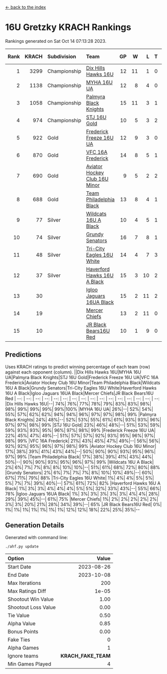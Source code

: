 [<- back to the index](readme.md)
# 16U Gretzky KRACH Rankings
Rankings generated on Sat Oct 14 07:13:28 2023.

Rank|KRACH|Subdivision|Team|GP|W|L|T|OTW|OTL|SoS|Exp Wins|Win Diff
---:|---:|:---|:---|---:|---:|---:|---:|---:|---:|---:|---:|---:
1|3299|Championship|[Dix Hills Hawks 16U](https://gamesheetstats.com/seasons/3659/teams/140688/schedule)|12|11|1|0|1|0|369|11.8|-0.0
2|1138|Championship|[MYHA 16U UA](https://gamesheetstats.com/seasons/3659/teams/140695/schedule)|12|8|4|0|2|1|758|8.8|-0.0
3|1058|Championship|[Palmyra Black Knights](https://gamesheetstats.com/seasons/3659/teams/140696/schedule)|15|11|3|1|2|0|445|12.3|-0.0
4|974|Championship|[STJ 16U Gold](https://gamesheetstats.com/seasons/3659/teams/140697/schedule)|10|5|3|2|1|0|865|6.8|-0.0
5|922|Gold|[Frederick Freeze 16U UA](https://gamesheetstats.com/seasons/3659/teams/140689/schedule)|12|9|3|0|0|0|422|9.8|-0.0
6|870|Gold|[VFC 16A Frederick](https://gamesheetstats.com/seasons/3659/teams/140700/schedule)|14|8|5|1|0|2|942|9.3|-0.0
7|690|Gold|[Aviator Hockey Club 16U Minor](https://gamesheetstats.com/seasons/3659/teams/140687/schedule)|9|5|2|2|2|1|491|6.8|-0.0
8|688|Gold|[Team Philadelphia Black](https://gamesheetstats.com/seasons/3659/teams/140698/schedule)|13|8|4|1|1|1|680|9.3|-0.0
9|77|Silver|[Wildcats 16U A Black](https://gamesheetstats.com/seasons/3659/teams/140725/schedule)|10|4|5|1|0|0|563|5.4|0.0
10|74|Silver|[Grundy Senators](https://gamesheetstats.com/seasons/3659/teams/140690/schedule)|16|7|8|1|0|0|340|8.4|0.0
11|48|Silver|[Tri-City Eagles 16U White](https://gamesheetstats.com/seasons/3659/teams/140699/schedule)|14|4|7|3|0|1|277|6.4|0.0
12|37|Silver|[Haverford Hawks 16U A Black](https://gamesheetstats.com/seasons/3659/teams/140691/schedule)|15|3|10|2|0|1|560|4.9|0.0
13|30||[Igloo Jaguars 16UA Black](https://gamesheetstats.com/seasons/3659/teams/140692/schedule)|15|2|11|2|0|2|917|3.9|0.0
14|19||[Mercer Chiefs](https://gamesheetstats.com/seasons/3659/teams/140694/schedule)|13|2|11|0|0|0|877|2.9|0.0
15|10||[JR Black Bears16U Red](https://gamesheetstats.com/seasons/3659/teams/140693/schedule)|10|1|9|0|0|0|274|1.9|0.0

## Predictions
Uses KRACH ratings to predict winning percentage of each team (row) against each opponent (column).
||Dix Hills Hawks 16U|MYHA 16U UA|Palmyra Black Knights|STJ 16U Gold|Frederick Freeze 16U UA|VFC 16A Frederick|Aviator Hockey Club 16U Minor|Team Philadelphia Black|Wildcats 16U A Black|Grundy Senators|Tri-City Eagles 16U White|Haverford Hawks 16U A Black|Igloo Jaguars 16UA Black|Mercer Chiefs|JR Black Bears16U Red
| --: | --: | --: | --: | --: | --: | --: | --: | --: | --: | --: | --: | --: | --: | --: | --: 
|Dix Hills Hawks 16U|--| 74%| 76%| 77%| 78%| 79%| 83%| 83%| 98%| 98%| 99%| 99%| 99%| 99%|100%
|MYHA 16U UA| 26%|--| 52%| 54%| 55%| 57%| 62%| 62%| 94%| 94%| 96%| 97%| 97%| 98%| 99%
|Palmyra Black Knights| 24%| 48%|--| 52%| 53%| 55%| 61%| 61%| 93%| 93%| 96%| 97%| 97%| 98%| 99%
|STJ 16U Gold| 23%| 46%| 48%|--| 51%| 53%| 59%| 59%| 93%| 93%| 95%| 96%| 97%| 98%| 99%
|Frederick Freeze 16U UA| 22%| 45%| 47%| 49%|--| 51%| 57%| 57%| 92%| 93%| 95%| 96%| 97%| 98%| 99%
|VFC 16A Frederick| 21%| 43%| 45%| 47%| 49%|--| 56%| 56%| 92%| 92%| 95%| 96%| 97%| 98%| 99%
|Aviator Hockey Club 16U Minor| 17%| 38%| 39%| 41%| 43%| 44%|--| 50%| 90%| 90%| 93%| 95%| 96%| 97%| 99%
|Team Philadelphia Black| 17%| 38%| 39%| 41%| 43%| 44%| 50%|--| 90%| 90%| 93%| 95%| 96%| 97%| 99%
|Wildcats 16U A Black|  2%|  6%|  7%|  7%|  8%|  8%| 10%| 10%|--| 51%| 61%| 68%| 72%| 80%| 88%
|Grundy Senators|  2%|  6%|  7%|  7%|  7%|  8%| 10%| 10%| 49%|--| 60%| 67%| 71%| 79%| 88%
|Tri-City Eagles 16U White|  1%|  4%|  4%|  5%|  5%|  5%|  7%|  7%| 39%| 40%|--| 57%| 61%| 72%| 82%
|Haverford Hawks 16U A Black|  1%|  3%|  3%|  4%|  4%|  4%|  5%|  5%| 32%| 33%| 43%|--| 55%| 66%| 78%
|Igloo Jaguars 16UA Black|  1%|  3%|  3%|  3%|  3%|  3%|  4%|  4%| 28%| 29%| 39%| 45%|--| 61%| 75%
|Mercer Chiefs|  1%|  2%|  2%|  2%|  2%|  2%|  3%|  3%| 20%| 21%| 28%| 34%| 39%|--| 65%
|JR Black Bears16U Red|  0%|  1%|  1%|  1%|  1%|  1%|  1%|  1%| 12%| 12%| 18%| 22%| 25%| 35%|--

## Generation Details

Generated with command line:
```
./ahf.py update
```

| Option | Value |
| :----- | ----: |
| Start Date | 2023-08-26 |
| End Date | 2023-10-08 |
| Max Iterations | 200 |
| Max Ratings Diff | 1e-05 |
| Shootout Win Value | 1.00 |
| Shootout Loss Value | 0.00 |
| Tie Value | 0.50 |
| Alpha Value | 0.85 |
| Bonus Points | 0.00 |
| Fake Ties | 0 |
| Alpha Games | 1 |
| Ignore teams | __KRACH_FAKE_TEAM__ |
| Min Games Played | 4 |

